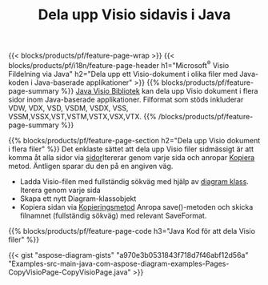 ﻿---
title: Dela upp Visio sidavis i Java
url: /sv/java/splitter/
description: Java källkoder som förklarar hur du delar upp Microsoft Visio filer i flera filer i Java program
---
{{< blocks/products/pf/feature-page-wrap >}}
{{< blocks/products/pf/i18n/feature-page-header h1="Microsoft<sup>&reg;</sup> Visio Fildelning via Java" h2="Dela upp ett Visio-dokument i olika filer med Java-koden i Java-baserade applikationer" >}}
{{% blocks/products/pf/feature-page-summary %}}
[Java Visio Bibliotek](/diagram/java/) kan dela upp Visio dokument i flera sidor inom Java-baserade applikationer. Filformat som stöds inkluderar VDW, VDX, VSD, VSDM, VSDX, VSS, VSSM,VSSX,VST,VSTM,VSTX,VSX,VTX.
{{% /blocks/products/pf/feature-page-summary %}}

{{% blocks/products/pf/feature-page-section h2="Dela upp Visio dokument i flera filer" %}}
Det enklaste sättet att dela upp Visio filer sidmässigt är att komma åt alla sidor via [sidor](https://apireference.aspose.com/diagram/java/com.aspose.diagram/diagram#Pages)Itererar genom varje sida och anropar [Kopiera](https://apireference.aspose.com/diagram/java/com.aspose.diagram/page#copy(com.aspose.diagram.Page)) metod. Äntligen sparar du den på en angiven väg. 

+ Ladda Visio-filen med fullständig sökväg med hjälp av [diagram klass](https://apireference.aspose.com/diagram/java/com.aspose.diagram/diagram).
Iterera genom varje sida
+ Skapa ett nytt Diagram-klassobjekt
+ Kopiera sidan via [Kopieringsmetod](https://apireference.aspose.com/diagram/java/com.aspose.diagram/page#copy(com.aspose.diagram.Page))
Anropa save()-metoden och skicka filnamnet (fullständig sökväg) med relevant SaveFormat.

{{% blocks/products/pf/feature-page-code h3="Java Kod för att dela Visio filer" %}}

{{< gist "aspose-diagram-gists" "a970e3b0531843f718d7f46abf12d56a" "Examples-src-main-java-com-aspose-diagram-examples-Pages-CopyVisioPage-CopyVisioPage.java" >}}
